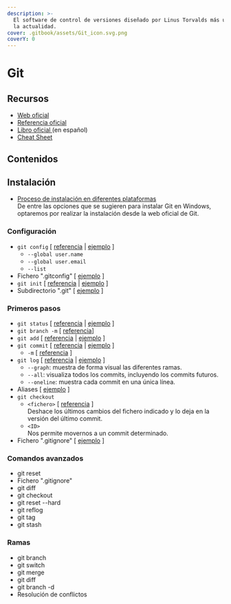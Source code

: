 ```yaml
---
description: >-
  El software de control de versiones diseñado por Linus Torvalds más usado en
  la actualidad.
cover: .gitbook/assets/Git_icon.svg.png
coverY: 0
---
```


# Git

## Recursos

* [Web oficial](https://git-scm.com/)
* [Referencia oficial](https://git-scm.com/docs)
* [Libro oficial ](https://git-scm.com/book/es/v2)(en español)
* [Cheat Sheet ](https://training.github.com/downloads/es\_ES/github-git-cheat-sheet/)

## Contenidos

## Instalación

* [Proceso de instalación en diferentes plataformas](https://git-scm.com/book/es/v2/Inicio---Sobre-el-Control-de-Versiones-Instalaci%C3%B3n-de-Git)\
  De entre las opciones que se sugieren para instalar Git en Windows, optaremos por realizar la instalación desde la web oficial de Git.

### Configuración

* `git config` \[ [referencia](https://git-scm.com/docs/git-config) | [ejemplo](https://git-scm.com/book/es/v2/Inicio---Sobre-el-Control-de-Versiones-Configurando-Git-por-primera-vez) ]
  * `--global user.name`
  * `--global user.email`
  * `--list`
* Fichero ".gitconfig" \[ [ejemplo](https://git-scm.com/book/es/v2/Inicio---Sobre-el-Control-de-Versiones-Configurando-Git-por-primera-vez#\_comprobando\_tu\_configuraci%C3%B3n) ]
* `git init` \[ [referencia](https://git-scm.com/docs/git-init) | [ejemplo](https://git-scm.com/book/es/v2/Fundamentos-de-Git-Obteniendo-un-repositorio-Git) ]
* Subdirectorio ".git" \[ [ejemplo](https://git-scm.com/book/es/v2/Fundamentos-de-Git-Obteniendo-un-repositorio-Git) ]

### Primeros pasos

* `git status` \[ [referencia](https://git-scm.com/docs/git-status) | [ejemplo](https://git-scm.com/book/en/v2/Git-Basics-Recording-Changes-to-the-Repository) ]
* `git branch -m` \[ [referencia](https://git-scm.com/docs/git-branch#Documentation/git-branch.txt--m)]
* `git add` \[ [referencia](https://git-scm.com/docs/git-add) | [ejemplo](https://git-scm.com/book/en/v2/Git-Basics-Recording-Changes-to-the-Repository) ]
* `git commit` \[ [referencia](https://git-scm.com/docs/git-commit) | [ejemplo](https://git-scm.com/book/en/v2/Git-Basics-Recording-Changes-to-the-Repository) ]
  * `-m` \[ [referencia](https://git-scm.com/docs/git-commit#Documentation/git-commit.txt--mltmsggt) ]
* `git log` \[ [referencia](https://git-scm.com/docs/git-log) | [ejemplo](https://git-scm.com/book/en/v2/Git-Basics-Viewing-the-Commit-History) ]
  * `--graph`: muestra de forma visual las diferentes ramas.
  * `--all`: visualiza todos los commits, incluyendo los commits futuros.
  * `--oneline`: muestra cada commit en una única línea.
* Aliases \[ [ejemplo](https://git-scm.com/book/en/v2/Git-Basics-Git-Aliases) ]
* `git checkout`&#x20;
  * `<fichero>` \[ [referencia](https://git-scm.com/docs/git-checkout) ]  \
    Deshace los últimos cambios del fichero indicado y lo deja en la versión del último commit.
  * `<ID>` \
    Nos permite movernos a un commit determinado.
* Fichero ".gitignore" \[ [ejemplo](https://git-scm.com/book/en/v2/Git-Basics-Recording-Changes-to-the-Repository) ]

### Comandos avanzados

* git reset
* Fichero ".gitignore"
* git diff
* git checkout
* git reset --hard
* git reflog
* git tag
* git stash

### Ramas

* git branch
* git switch
* git merge
* git diff
* git branch -d
* Resolución de conflictos







